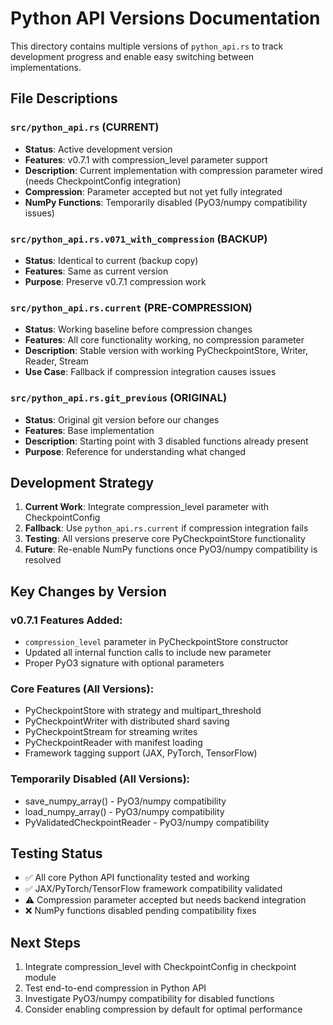 # Python API Versions Documentation

This directory contains multiple versions of `python_api.rs` to track development progress and enable easy switching between implementations.

## File Descriptions

### `src/python_api.rs` (CURRENT)
- **Status**: Active development version
- **Features**: v0.7.1 with compression_level parameter support
- **Description**: Current implementation with compression parameter wired (needs CheckpointConfig integration)
- **Compression**: Parameter accepted but not yet fully integrated
- **NumPy Functions**: Temporarily disabled (PyO3/numpy compatibility issues)

### `src/python_api.rs.v071_with_compression` (BACKUP)
- **Status**: Identical to current (backup copy)
- **Features**: Same as current version
- **Purpose**: Preserve v0.7.1 compression work

### `src/python_api.rs.current` (PRE-COMPRESSION)
- **Status**: Working baseline before compression changes
- **Features**: All core functionality working, no compression parameter
- **Description**: Stable version with working PyCheckpointStore, Writer, Reader, Stream
- **Use Case**: Fallback if compression integration causes issues

### `src/python_api.rs.git_previous` (ORIGINAL)
- **Status**: Original git version before our changes
- **Features**: Base implementation
- **Description**: Starting point with 3 disabled functions already present
- **Purpose**: Reference for understanding what changed

## Development Strategy

1. **Current Work**: Integrate compression_level parameter with CheckpointConfig
2. **Fallback**: Use `python_api.rs.current` if compression integration fails
3. **Testing**: All versions preserve core PyCheckpointStore functionality
4. **Future**: Re-enable NumPy functions once PyO3/numpy compatibility is resolved

## Key Changes by Version

### v0.7.1 Features Added:
- `compression_level` parameter in PyCheckpointStore constructor
- Updated all internal function calls to include new parameter
- Proper PyO3 signature with optional parameters

### Core Features (All Versions):
- PyCheckpointStore with strategy and multipart_threshold
- PyCheckpointWriter with distributed shard saving
- PyCheckpointStream for streaming writes
- PyCheckpointReader with manifest loading
- Framework tagging support (JAX, PyTorch, TensorFlow)

### Temporarily Disabled (All Versions):
- save_numpy_array() - PyO3/numpy compatibility
- load_numpy_array() - PyO3/numpy compatibility  
- PyValidatedCheckpointReader - PyO3/numpy compatibility

## Testing Status

- ✅ All core Python API functionality tested and working
- ✅ JAX/PyTorch/TensorFlow framework compatibility validated
- ⚠️ Compression parameter accepted but needs backend integration
- ❌ NumPy functions disabled pending compatibility fixes

## Next Steps

1. Integrate compression_level with CheckpointConfig in checkpoint module
2. Test end-to-end compression in Python API
3. Investigate PyO3/numpy compatibility for disabled functions
4. Consider enabling compression by default for optimal performance
